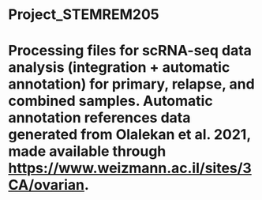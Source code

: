 # Project_STEMREM205
# Processing files for scRNA-seq data analysis (integration + automatic annotation) for primary, relapse, and combined samples. Automatic annotation references data generated from Olalekan et al. 2021, made available through https://www.weizmann.ac.il/sites/3CA/ovarian. 
